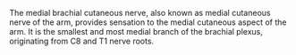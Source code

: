 The medial brachial cutaneous nerve, also known as medial cutaneous nerve of the arm, provides sensation to the medial cutaneous aspect of the arm. It is the smallest and most medial branch of the brachial plexus, originating from C8 and T1 nerve roots.